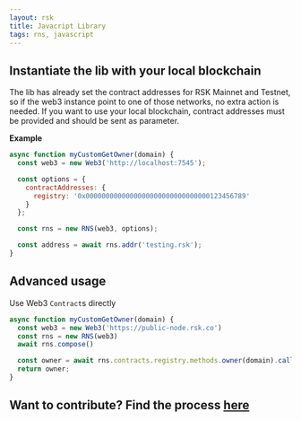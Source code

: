 ```yaml
---
layout: rsk
title: Javacript Library
tags: rns, javascript
---
```


## Instantiate the lib with your local blockchain

The lib has already set the contract addresses for RSK Mainnet and Testnet, so if the web3 instance point to one of those networks, no extra action is needed.
If you want to use your local blockchain, contract addresses must be provided and should be sent as parameter.

**Example** 
```javascript
async function myCustomGetOwner(domain) {
  const web3 = new Web3('http://localhost:7545');

  const options = {
    contractAddresses: {
      registry: '0x0000000000000000000000000000000123456789'
    }
  };

  const rns = new RNS(web3, options);

  const address = await rns.addr('testing.rsk');
}
```


## Advanced usage

Use Web3 `Contract`s directly

```javascript
async function myCustomGetOwner(domain) {
  const web3 = new Web3('https://public-node.rsk.co')
  const rns = new RNS(web3)
  await rns.compose()

  const owner = await rns.contracts.registry.methods.owner(domain).call()
  return owner;
}
```

## Want to contribute? Find the process [here](/rif/rns/libs/javascript/contribute)
